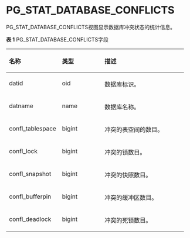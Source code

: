# PG\_STAT\_DATABASE\_CONFLICTS<a name="ZH-CN_TOPIC_0289900566"></a>

PG\_STAT\_DATABASE\_CONFLICTS视图显示数据库冲突状态的统计信息。

**表 1**  PG\_STAT\_DATABASE\_CONFLICTS字段

<a name="zh-cn_topic_0283137617_zh-cn_topic_0237122446_zh-cn_topic_0059778847_te79bf13fb05e4789b67782483474e62c"></a>
<table><thead align="left"><tr id="zh-cn_topic_0283137617_zh-cn_topic_0237122446_zh-cn_topic_0059778847_re875195e0cc84099a39d32ce479e0afc"><th class="cellrowborder" valign="top" width="29.7970202979702%" id="mcps1.2.4.1.1"><p id="zh-cn_topic_0283137617_zh-cn_topic_0237122446_zh-cn_topic_0059778847_a1abd8171bb4c4d0fb2dde4bf27d79a14"><a name="zh-cn_topic_0283137617_zh-cn_topic_0237122446_zh-cn_topic_0059778847_a1abd8171bb4c4d0fb2dde4bf27d79a14"></a><a name="zh-cn_topic_0283137617_zh-cn_topic_0237122446_zh-cn_topic_0059778847_a1abd8171bb4c4d0fb2dde4bf27d79a14"></a>名称</p>
</th>
<th class="cellrowborder" valign="top" width="23.967603239676034%" id="mcps1.2.4.1.2"><p id="zh-cn_topic_0283137617_zh-cn_topic_0237122446_zh-cn_topic_0059778847_a45b0ca2851894604a54167d73947af59"><a name="zh-cn_topic_0283137617_zh-cn_topic_0237122446_zh-cn_topic_0059778847_a45b0ca2851894604a54167d73947af59"></a><a name="zh-cn_topic_0283137617_zh-cn_topic_0237122446_zh-cn_topic_0059778847_a45b0ca2851894604a54167d73947af59"></a>类型</p>
</th>
<th class="cellrowborder" valign="top" width="46.23537646235376%" id="mcps1.2.4.1.3"><p id="zh-cn_topic_0283137617_zh-cn_topic_0237122446_zh-cn_topic_0059778847_abe4f377869204428aff076512203aed3"><a name="zh-cn_topic_0283137617_zh-cn_topic_0237122446_zh-cn_topic_0059778847_abe4f377869204428aff076512203aed3"></a><a name="zh-cn_topic_0283137617_zh-cn_topic_0237122446_zh-cn_topic_0059778847_abe4f377869204428aff076512203aed3"></a>描述</p>
</th>
</tr>
</thead>
<tbody><tr id="zh-cn_topic_0283137617_zh-cn_topic_0237122446_zh-cn_topic_0059778847_rf5c1e37296c5475cad8229bf6bd4653b"><td class="cellrowborder" valign="top" width="29.7970202979702%" headers="mcps1.2.4.1.1 "><p id="zh-cn_topic_0283137617_zh-cn_topic_0237122446_zh-cn_topic_0059778847_ae6ed1d53b6904e8e83a8c97b9ac82dfe"><a name="zh-cn_topic_0283137617_zh-cn_topic_0237122446_zh-cn_topic_0059778847_ae6ed1d53b6904e8e83a8c97b9ac82dfe"></a><a name="zh-cn_topic_0283137617_zh-cn_topic_0237122446_zh-cn_topic_0059778847_ae6ed1d53b6904e8e83a8c97b9ac82dfe"></a>datid</p>
</td>
<td class="cellrowborder" valign="top" width="23.967603239676034%" headers="mcps1.2.4.1.2 "><p id="zh-cn_topic_0283137617_zh-cn_topic_0237122446_zh-cn_topic_0059778847_ab7c10b4df57248a29ecd167e3753affb"><a name="zh-cn_topic_0283137617_zh-cn_topic_0237122446_zh-cn_topic_0059778847_ab7c10b4df57248a29ecd167e3753affb"></a><a name="zh-cn_topic_0283137617_zh-cn_topic_0237122446_zh-cn_topic_0059778847_ab7c10b4df57248a29ecd167e3753affb"></a>oid</p>
</td>
<td class="cellrowborder" valign="top" width="46.23537646235376%" headers="mcps1.2.4.1.3 "><p id="zh-cn_topic_0283137617_zh-cn_topic_0237122446_zh-cn_topic_0059778847_a65bab17c0d6e430c933db4697f00555b"><a name="zh-cn_topic_0283137617_zh-cn_topic_0237122446_zh-cn_topic_0059778847_a65bab17c0d6e430c933db4697f00555b"></a><a name="zh-cn_topic_0283137617_zh-cn_topic_0237122446_zh-cn_topic_0059778847_a65bab17c0d6e430c933db4697f00555b"></a>数据库标识。</p>
</td>
</tr>
<tr id="zh-cn_topic_0283137617_zh-cn_topic_0237122446_zh-cn_topic_0059778847_r37e0a51aff7f4cc98ac0026e2a7309ba"><td class="cellrowborder" valign="top" width="29.7970202979702%" headers="mcps1.2.4.1.1 "><p id="zh-cn_topic_0283137617_zh-cn_topic_0237122446_zh-cn_topic_0059778847_aec353327db9c476cb0032a3a4a63bc89"><a name="zh-cn_topic_0283137617_zh-cn_topic_0237122446_zh-cn_topic_0059778847_aec353327db9c476cb0032a3a4a63bc89"></a><a name="zh-cn_topic_0283137617_zh-cn_topic_0237122446_zh-cn_topic_0059778847_aec353327db9c476cb0032a3a4a63bc89"></a>datname</p>
</td>
<td class="cellrowborder" valign="top" width="23.967603239676034%" headers="mcps1.2.4.1.2 "><p id="zh-cn_topic_0283137617_zh-cn_topic_0237122446_zh-cn_topic_0059778847_aa7d63c91ac4245c387618e716a8e3925"><a name="zh-cn_topic_0283137617_zh-cn_topic_0237122446_zh-cn_topic_0059778847_aa7d63c91ac4245c387618e716a8e3925"></a><a name="zh-cn_topic_0283137617_zh-cn_topic_0237122446_zh-cn_topic_0059778847_aa7d63c91ac4245c387618e716a8e3925"></a>name</p>
</td>
<td class="cellrowborder" valign="top" width="46.23537646235376%" headers="mcps1.2.4.1.3 "><p id="zh-cn_topic_0283137617_zh-cn_topic_0237122446_zh-cn_topic_0059778847_a1563ac14fecf4c1483d19310c4e8a87c"><a name="zh-cn_topic_0283137617_zh-cn_topic_0237122446_zh-cn_topic_0059778847_a1563ac14fecf4c1483d19310c4e8a87c"></a><a name="zh-cn_topic_0283137617_zh-cn_topic_0237122446_zh-cn_topic_0059778847_a1563ac14fecf4c1483d19310c4e8a87c"></a>数据库名称。</p>
</td>
</tr>
<tr id="zh-cn_topic_0283137617_zh-cn_topic_0237122446_zh-cn_topic_0059778847_r3fdc947d03cc474ba675ae3647b928ca"><td class="cellrowborder" valign="top" width="29.7970202979702%" headers="mcps1.2.4.1.1 "><p id="zh-cn_topic_0283137617_zh-cn_topic_0237122446_zh-cn_topic_0059778847_ae6f7e1f727714ecbac761443d248fd71"><a name="zh-cn_topic_0283137617_zh-cn_topic_0237122446_zh-cn_topic_0059778847_ae6f7e1f727714ecbac761443d248fd71"></a><a name="zh-cn_topic_0283137617_zh-cn_topic_0237122446_zh-cn_topic_0059778847_ae6f7e1f727714ecbac761443d248fd71"></a>confl_tablespace</p>
</td>
<td class="cellrowborder" valign="top" width="23.967603239676034%" headers="mcps1.2.4.1.2 "><p id="zh-cn_topic_0283137617_zh-cn_topic_0237122446_zh-cn_topic_0059778847_a48e95e6bf33d40fbb108c3ed23630fc8"><a name="zh-cn_topic_0283137617_zh-cn_topic_0237122446_zh-cn_topic_0059778847_a48e95e6bf33d40fbb108c3ed23630fc8"></a><a name="zh-cn_topic_0283137617_zh-cn_topic_0237122446_zh-cn_topic_0059778847_a48e95e6bf33d40fbb108c3ed23630fc8"></a>bigint</p>
</td>
<td class="cellrowborder" valign="top" width="46.23537646235376%" headers="mcps1.2.4.1.3 "><p id="zh-cn_topic_0283137617_zh-cn_topic_0237122446_zh-cn_topic_0059778847_a268d151220714716ba65b1893e17c90e"><a name="zh-cn_topic_0283137617_zh-cn_topic_0237122446_zh-cn_topic_0059778847_a268d151220714716ba65b1893e17c90e"></a><a name="zh-cn_topic_0283137617_zh-cn_topic_0237122446_zh-cn_topic_0059778847_a268d151220714716ba65b1893e17c90e"></a>冲突的表空间的数目。</p>
</td>
</tr>
<tr id="zh-cn_topic_0283137617_zh-cn_topic_0237122446_zh-cn_topic_0059778847_r766e06e7ebe84d02a14bfd518a680dcc"><td class="cellrowborder" valign="top" width="29.7970202979702%" headers="mcps1.2.4.1.1 "><p id="zh-cn_topic_0283137617_zh-cn_topic_0237122446_zh-cn_topic_0059778847_a1579f4f390204e7b937144083a62267c"><a name="zh-cn_topic_0283137617_zh-cn_topic_0237122446_zh-cn_topic_0059778847_a1579f4f390204e7b937144083a62267c"></a><a name="zh-cn_topic_0283137617_zh-cn_topic_0237122446_zh-cn_topic_0059778847_a1579f4f390204e7b937144083a62267c"></a>confl_lock</p>
</td>
<td class="cellrowborder" valign="top" width="23.967603239676034%" headers="mcps1.2.4.1.2 "><p id="zh-cn_topic_0283137617_zh-cn_topic_0237122446_zh-cn_topic_0059778847_aef18e0b0befa4c0592e43a0baefe9085"><a name="zh-cn_topic_0283137617_zh-cn_topic_0237122446_zh-cn_topic_0059778847_aef18e0b0befa4c0592e43a0baefe9085"></a><a name="zh-cn_topic_0283137617_zh-cn_topic_0237122446_zh-cn_topic_0059778847_aef18e0b0befa4c0592e43a0baefe9085"></a>bigint</p>
</td>
<td class="cellrowborder" valign="top" width="46.23537646235376%" headers="mcps1.2.4.1.3 "><p id="zh-cn_topic_0283137617_zh-cn_topic_0237122446_zh-cn_topic_0059778847_a7937381d26904eb1b2d3ca7d2f0773bf"><a name="zh-cn_topic_0283137617_zh-cn_topic_0237122446_zh-cn_topic_0059778847_a7937381d26904eb1b2d3ca7d2f0773bf"></a><a name="zh-cn_topic_0283137617_zh-cn_topic_0237122446_zh-cn_topic_0059778847_a7937381d26904eb1b2d3ca7d2f0773bf"></a>冲突的锁数目。</p>
</td>
</tr>
<tr id="zh-cn_topic_0283137617_zh-cn_topic_0237122446_zh-cn_topic_0059778847_r9443be37d0554fc5b797a3bfe4ce76ef"><td class="cellrowborder" valign="top" width="29.7970202979702%" headers="mcps1.2.4.1.1 "><p id="zh-cn_topic_0283137617_zh-cn_topic_0237122446_zh-cn_topic_0059778847_a625468cfd8654f29a7735614edac0364"><a name="zh-cn_topic_0283137617_zh-cn_topic_0237122446_zh-cn_topic_0059778847_a625468cfd8654f29a7735614edac0364"></a><a name="zh-cn_topic_0283137617_zh-cn_topic_0237122446_zh-cn_topic_0059778847_a625468cfd8654f29a7735614edac0364"></a>confl_snapshot</p>
</td>
<td class="cellrowborder" valign="top" width="23.967603239676034%" headers="mcps1.2.4.1.2 "><p id="zh-cn_topic_0283137617_zh-cn_topic_0237122446_zh-cn_topic_0059778847_ae339c543084b48f5bddfb4d433a4c8f9"><a name="zh-cn_topic_0283137617_zh-cn_topic_0237122446_zh-cn_topic_0059778847_ae339c543084b48f5bddfb4d433a4c8f9"></a><a name="zh-cn_topic_0283137617_zh-cn_topic_0237122446_zh-cn_topic_0059778847_ae339c543084b48f5bddfb4d433a4c8f9"></a>bigint</p>
</td>
<td class="cellrowborder" valign="top" width="46.23537646235376%" headers="mcps1.2.4.1.3 "><p id="zh-cn_topic_0283137617_zh-cn_topic_0237122446_zh-cn_topic_0059778847_a8bb1857e9e664983a9acfc77100bc050"><a name="zh-cn_topic_0283137617_zh-cn_topic_0237122446_zh-cn_topic_0059778847_a8bb1857e9e664983a9acfc77100bc050"></a><a name="zh-cn_topic_0283137617_zh-cn_topic_0237122446_zh-cn_topic_0059778847_a8bb1857e9e664983a9acfc77100bc050"></a>冲突的快照数目。</p>
</td>
</tr>
<tr id="zh-cn_topic_0283137617_zh-cn_topic_0237122446_zh-cn_topic_0059778847_r2404f1f8710d4a29bf945353e6eb7c66"><td class="cellrowborder" valign="top" width="29.7970202979702%" headers="mcps1.2.4.1.1 "><p id="zh-cn_topic_0283137617_zh-cn_topic_0237122446_zh-cn_topic_0059778847_ab05f4f1c35ea4b089f20a8d0b8b78a18"><a name="zh-cn_topic_0283137617_zh-cn_topic_0237122446_zh-cn_topic_0059778847_ab05f4f1c35ea4b089f20a8d0b8b78a18"></a><a name="zh-cn_topic_0283137617_zh-cn_topic_0237122446_zh-cn_topic_0059778847_ab05f4f1c35ea4b089f20a8d0b8b78a18"></a>confl_bufferpin</p>
</td>
<td class="cellrowborder" valign="top" width="23.967603239676034%" headers="mcps1.2.4.1.2 "><p id="zh-cn_topic_0283137617_zh-cn_topic_0237122446_zh-cn_topic_0059778847_a21ccdfb468164774a150467aa36fbc39"><a name="zh-cn_topic_0283137617_zh-cn_topic_0237122446_zh-cn_topic_0059778847_a21ccdfb468164774a150467aa36fbc39"></a><a name="zh-cn_topic_0283137617_zh-cn_topic_0237122446_zh-cn_topic_0059778847_a21ccdfb468164774a150467aa36fbc39"></a>bigint</p>
</td>
<td class="cellrowborder" valign="top" width="46.23537646235376%" headers="mcps1.2.4.1.3 "><p id="zh-cn_topic_0283137617_zh-cn_topic_0237122446_zh-cn_topic_0059778847_a379f6e379e614d1399ec99b7f2b12b1b"><a name="zh-cn_topic_0283137617_zh-cn_topic_0237122446_zh-cn_topic_0059778847_a379f6e379e614d1399ec99b7f2b12b1b"></a><a name="zh-cn_topic_0283137617_zh-cn_topic_0237122446_zh-cn_topic_0059778847_a379f6e379e614d1399ec99b7f2b12b1b"></a>冲突的缓冲区数目。</p>
</td>
</tr>
<tr id="zh-cn_topic_0283137617_zh-cn_topic_0237122446_zh-cn_topic_0059778847_r5f2c3e38e42d4774afe7b80a60aa6a30"><td class="cellrowborder" valign="top" width="29.7970202979702%" headers="mcps1.2.4.1.1 "><p id="zh-cn_topic_0283137617_zh-cn_topic_0237122446_zh-cn_topic_0059778847_af3c588edc9ae4c4ea1d1f5fb0d8191d4"><a name="zh-cn_topic_0283137617_zh-cn_topic_0237122446_zh-cn_topic_0059778847_af3c588edc9ae4c4ea1d1f5fb0d8191d4"></a><a name="zh-cn_topic_0283137617_zh-cn_topic_0237122446_zh-cn_topic_0059778847_af3c588edc9ae4c4ea1d1f5fb0d8191d4"></a>confl_deadlock</p>
</td>
<td class="cellrowborder" valign="top" width="23.967603239676034%" headers="mcps1.2.4.1.2 "><p id="zh-cn_topic_0283137617_zh-cn_topic_0237122446_zh-cn_topic_0059778847_a9f43a492254345f7a7a537b03bdb2e86"><a name="zh-cn_topic_0283137617_zh-cn_topic_0237122446_zh-cn_topic_0059778847_a9f43a492254345f7a7a537b03bdb2e86"></a><a name="zh-cn_topic_0283137617_zh-cn_topic_0237122446_zh-cn_topic_0059778847_a9f43a492254345f7a7a537b03bdb2e86"></a>bigint</p>
</td>
<td class="cellrowborder" valign="top" width="46.23537646235376%" headers="mcps1.2.4.1.3 "><p id="zh-cn_topic_0283137617_zh-cn_topic_0237122446_zh-cn_topic_0059778847_a62744ec09b7b4fc0887083339a0e49dc"><a name="zh-cn_topic_0283137617_zh-cn_topic_0237122446_zh-cn_topic_0059778847_a62744ec09b7b4fc0887083339a0e49dc"></a><a name="zh-cn_topic_0283137617_zh-cn_topic_0237122446_zh-cn_topic_0059778847_a62744ec09b7b4fc0887083339a0e49dc"></a>冲突的死锁数目。</p>
</td>
</tr>
</tbody>
</table>
